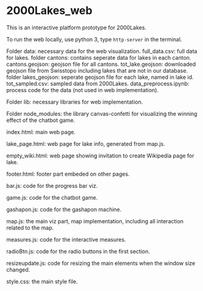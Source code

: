 # 2000Lakes_web
This is an interactive platform prototype for 2000Lakes.

To run the web locally, use python 3, type ``http-server`` in the terminal. 

Folder data: necessary data for the web visualization. 
            full_data.csv: full data for lakes.
            folder cantons: contains seperate data for lakes in each canton.
            cantons.geojson: geojson file for all cantons.
            tot_lake.geojson: downloaded geojson file from Swisstopo including lakes that are not in our database.
            folder lakes_geojson: seperate geojson file for each lake, named in lake id.
            tot_sampled.csv: sampled data from 2000Lakes.
            data_preprocess.ipynb: process code for the data (not used in web implementation).
            
Folder lib: necessary libraries for web implementation.

Folder node_modules: the library canvas-confetti for visualizing the winning effect of the chatbot game.

index.html: main web page.

lake_page.html: web page for lake info, generated from map.js.

empty_wiki.html: web page showing invitation to create Wikipedia page for lake.

footer.html: footer part embeded on other pages.

bar.js: code for the progress bar viz.

game.js: code for the chatbot game.

gashapon.js: code for the gashapon machine.

map.js: the main viz part, map implementation, including all interaction related to the map.

measures.js: code for the interactive measures.

radioBtn.js: code for the radio buttons in the first section.

resizeupdate.js: code for resizing the main elements when the window size changed.

style.css: the main style file.
